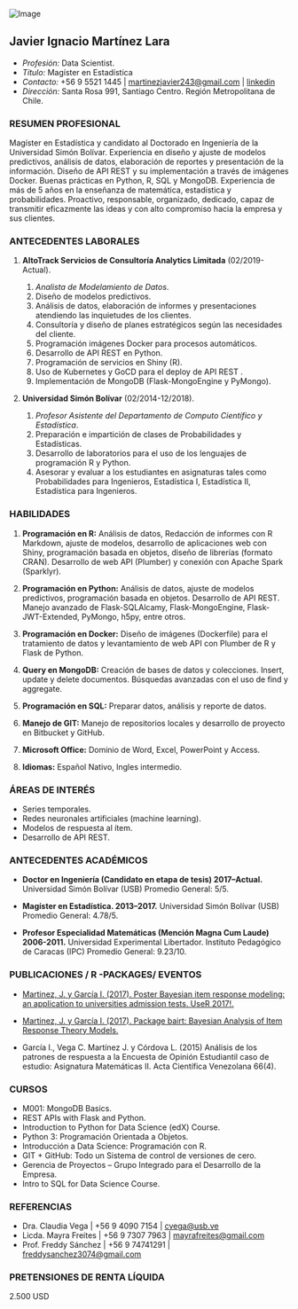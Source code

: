 ![Image](src)

## Javier Ignacio Martínez Lara
- *Profesión:* Data Scientist.
- *Título:* Magíster en Estadística
- *Contacto:* +56 9 5521 1445 | martinezjavier243@gmail.com | [linkedin](linkedin.com/in/javier-martínez-828680136)
- *Dirección:* Santa Rosa 991, Santiago Centro. Región Metropolitana de Chile.



### RESUMEN PROFESIONAL

Magíster en Estadística y candidato al Doctorado en Ingeniería de la Universidad Simón Bolívar. Experiencia en diseño y ajuste de modelos predictivos, análisis de datos, elaboración de reportes y presentación de la información. Diseño de API REST y su implementación a través de imágenes Docker. Buenas prácticas en Python, R, SQL y MongoDB. Experiencia de más de 5 años en la enseñanza de matemática, estadística y probabilidades. Proactivo, responsable, organizado, dedicado, capaz de transmitir eficazmente las ideas y con alto compromiso hacia la empresa y sus clientes. 

### ANTECEDENTES LABORALES

1. **AltoTrack Servicios de Consultoría Analytics Limitada** (02/2019-Actual).
   1. *Analista de Modelamiento de Datos*.
   1. Diseño de modelos predictivos.
   1. Análisis de datos, elaboración de informes y presentaciones atendiendo las inquietudes de los clientes.
   1. Consultoría y diseño de planes estratégicos según las necesidades del cliente.
   1. Programación imágenes Docker para procesos automáticos.
   1. Desarrollo de API REST en Python.
   1. Programación de servicios en Shiny (R).
   1. Uso de Kubernetes y GoCD para el deploy de API REST .
   1. Implementación de MongoDB (Flask-MongoEngine y  PyMongo).
  
1. **Universidad Simón Bolívar** (02/2014-12/2018).
   1. *Profesor Asistente del Departamento de Computo Científico y Estadística*.
   1. Preparación e impartición de clases de Probabilidades y Estadísticas.
   1. Desarrollo de laboratorios para el uso de los lenguajes de programación R y Python.
   1. Asesorar y evaluar a los estudiantes en asignaturas tales como Probabilidades para Ingenieros, Estadística I, Estadística II, Estadística para Ingenieros. 

### HABILIDADES

1. **Programación en R:**
Análisis de datos, Redacción de informes con R Markdown, ajuste de modelos, desarrollo de aplicaciones web con Shiny, programación basada en objetos, diseño de librerías (formato CRAN). Desarrollo de web API (Plumber) y conexión con Apache Spark (Sparklyr).

1. **Programación en Python:**
Análisis de datos, ajuste de modelos predictivos, programación basada en objetos. Desarrollo de API REST. Manejo avanzado de Flask-SQLAlcamy, Flask-MongoEngine, Flask-JWT-Extended,  PyMongo, h5py, entre otros.

1. **Programación en Docker:**
Diseño de imágenes (Dockerfile) para el tratamiento de datos y levantamiento de web API con Plumber de R y Flask de Python.

1. **Query en MongoDB:**
Creación de bases de datos y colecciones. Insert, update y delete documentos.   Búsquedas avanzadas con el uso de find y aggregate. 

1. **Programación en SQL:**
Preparar datos, análisis y reporte de datos.

1. **Manejo de GIT:**
Manejo de repositorios locales y desarrollo de proyecto en Bitbucket y GitHub. 

1. **Microsoft Office:**
Dominio de Word, Excel, PowerPoint y Access.

1. **Idiomas:**
Español Nativo, Ingles intermedio.
	
### ÁREAS DE INTERÉS

* Series temporales.
* Redes neuronales artificiales (machine learning).
* Modelos de respuesta al ítem.
* Desarrollo de API REST.

### ANTECEDENTES ACADÉMICOS

- **Doctor en Ingeniería (Candidato en etapa de tesis) 2017–Actual.**
Universidad Simón Bolívar (USB)
Promedio General: 5/5.

- **Magíster en Estadística. 2013–2017.**
Universidad Simón Bolívar (USB)
Promedio General: 4.78/5.

- **Profesor Especialidad Matemáticas (Mención Magna Cum Laude) 2006-2011.** 
Universidad Experimental Libertador. Instituto Pedagógico de Caracas (IPC)
Promedio General: 9.23/10.

### PUBLICACIONES / R -PACKAGES/ EVENTOS

*	[Martinez, J. y García I. (2017). Poster Bayesian item response modeling: an application to universities admission tests.  UseR 2017!.](https://www.user2017.brussels/uploads/final_version_high_resolution.pdf)

*	[Martinez, J. y García I. (2017). Package bairt: Bayesian Analysis of Item Response Theory Models.](https://CRAN.R-project.org/package=bairt)

*	García I., Vega C. Martínez J. y Córdova L. (2015) Análisis de los patrones de respuesta a la Encuesta de Opinión Estudiantil caso de estudio: Asignatura Matemáticas II. Acta Científica Venezolana 66(4).

### CURSOS
* M001: MongoDB Basics.
* REST APIs with Flask and Python.
* Introduction to Python for Data Science (edX) Course.
* Python 3: Programación Orientada a Objetos.
* Introducción a Data Science: Programación con R.
* GIT + GitHub: Todo un Sistema de control de versiones de cero.
* Gerencia de Proyectos – Grupo Integrado para el Desarrollo de la Empresa.
* Intro to SQL for Data Science Course.

### REFERENCIAS
* Dra. Claudia Vega	| +56 9 4090 7154 | cvega@usb.ve
* Licda. Mayra Freites | +56 9 7307 7963 | mayrafreites@gmail.com
* Prof. Freddy Sánchez | +56 9 74741291 | freddysanchez3074@gmail.com

### PRETENSIONES DE RENTA LÍQUIDA

2.500 USD
